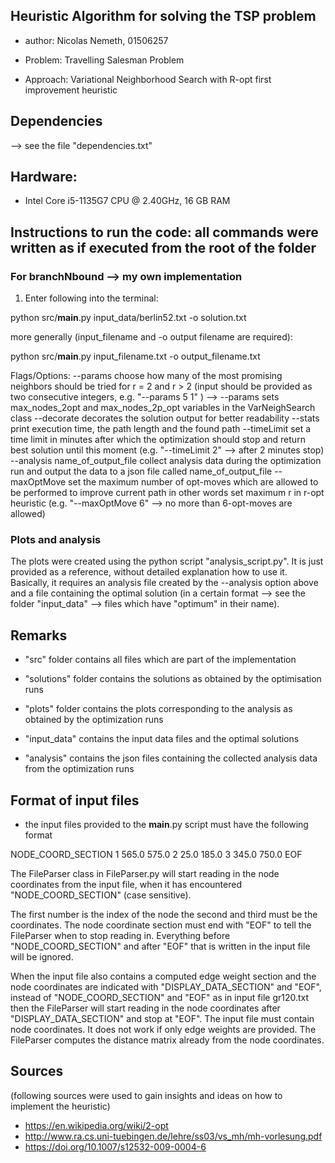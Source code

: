 ## Heuristic Algorithm for solving the TSP problem

- author: Nicolas Nemeth, 01506257

- Problem: Travelling Salesman Problem

- Approach: Variational Neighborhood Search with R-opt first improvement heuristic

## Dependencies

--> see the file "dependencies.txt"

## Hardware:
- Intel Core i5-1135G7 CPU @ 2.40GHz, 16 GB RAM

## Instructions to run the code: all commands were written as if executed from the root of the folder

### For branchNbound --> my own implementation

1. Enter following into the terminal:

python src/__main__.py input_data/berlin52.txt -o solution.txt

more generally (input_filename and -o output filename are required):

python src/__main__.py input_filename.txt -o output_filename.txt

Flags/Options:
--params                        choose how many of the most promising neighbors should be tried for r = 2 and r > 2
                                (input should be provided as two consecutive integers, e.g. "--params 5 1" )
                                --> --params sets max_nodes_2opt and max_nodes_2p_opt variables in the VarNeighSearch class
--decorate                      decorates the solution output for better readability
--stats                         print execution time, the path length and the found path
--timeLimit                     set a time limit in minutes after which the optimization should stop 
                                and return best solution until this moment (e.g. "--timeLimit 2" --> after 2 minutes stop)
--analysis name_of_output_file     collect analysis data during the optimization run 
                                   and output the data to a json file called name_of_output_file
--maxOptMove                    set the maximum number of opt-moves which are allowed to be performed to improve current path
                                in other words set maximum r in r-opt heuristic (e.g. "--maxOptMove 6" --> no more than 6-opt-moves are allowed) 


### Plots and analysis
The plots were created using the python script "analysis_script.py".
It is just provided as a reference, without detailed explanation how to use it.
Basically, it requires an analysis file created by the --analysis option above and a file containing the optimal solution (in a certain format --> see the folder "input_data" --> files which have "optimum" in their name).


## Remarks

- "src" folder contains all files which are part of the implementation
  
- "solutions" folder contains the solutions as obtained by the optimisation runs

- "plots" folder contains the plots corresponding to the analysis as obtained by the optimization runs

- "input_data" contains the input data files and the optimal solutions

- "analysis" contains the json files containing the collected analysis data from the optimization runs


## Format of input files

- the input files provided to the __main__.py script must have the following format

NODE_COORD_SECTION
1 565.0 575.0
2 25.0 185.0
3 345.0 750.0
EOF

The FileParser class in FileParser.py will start reading in the node coordinates from the input file,
when it has encountered "NODE_COORD_SECTION" (case sensitive).

The first number is the index of the node the second and third must be the coordinates.
The node coordinate section must end with "EOF" to tell the FileParser when to stop reading in.
Everything before "NODE_COORD_SECTION" and after "EOF" that is written in the input file will be ignored.

When the input file also contains a computed edge weight section and the node coordinates are indicated with
"DISPLAY_DATA_SECTION" and "EOF", instead of "NODE_COORD_SECTION" and "EOF" as in input file gr120.txt then the FileParser
will start reading in the node coordinates after "DISPLAY_DATA_SECTION" and stop at "EOF".
The input file must contain node coordinates. It does not work if only edge weights are provided. The FileParser computes
the distance matrix already from the node coordinates.

## Sources 
(following sources were used to gain insights and ideas on how to implement the heuristic)

- https://en.wikipedia.org/wiki/2-opt
- http://www.ra.cs.uni-tuebingen.de/lehre/ss03/vs_mh/mh-vorlesung.pdf
- https://doi.org/10.1007/s12532-009-0004-6
